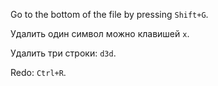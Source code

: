 Go to the bottom of the file by pressing `Shift+G`.

Удалить один символ можно клавишей `x`.

Удалить три строки: `d3d`.

Redo: `Ctrl+R`.
